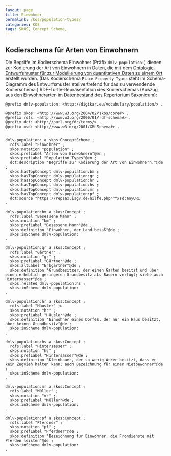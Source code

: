 ```yaml
---
layout: page
title: Einwohner
permalink: /kos/population-types/
categories: KOS
tags: SKOS, Concept Scheme, 
---
```


## Kodierschema für Arten von Einwohnern

Die Begriffe im Kodierschema Einwohner (Präfix `dmlv-population:`) dienen zur Kodierung der Art von Einwohnern in Daten, die mit dem [Ontologie-Entwurfsmuster für zur Modellierung von quantitativen Daten zu einem Ort](../odp/observations/) erstellt wurden. (Das Kodierschema `Place Property Types` steht im Schema-Diagramm des Entwurfsmuster stellvertretend für das zu verwendende Kodierschema.)
RDF-Turtle-Repräsentation des Kodierschemas (Auszug aus den Einwohnerarten im Datenbestand des Repertorium Saxonicum):

```turtle
@prefix dmlv-population: <http://digikar.eu/vocabulary/population/> .

@prefix skos: <http://www.w3.org/2004/02/skos/core#> .
@prefix rdfs: <http://www.w3.org/2000/01/rdf-schema#> .
@prefix dct: <http://purl.org/dc/terms/> .
@prefix xsd: <http://www.w3.org/2001/XMLSchema#> .


dmlv-population: a skos:ConceptScheme ;
  rdfs:label "Einwohner" ;
  skos:notation "population" ;
  skos:prefLabel "Arten von Einwohnern"@en ; 
  skos:prefLabel "Population Types"@en ;
  dct:description "Begriffe zur Kodierung der Art von Einwohnern."@de ; 
  skos:hasTopConcept dmlv-population:bm ;
  skos:hasTopConcept dmlv-population:gr ;
  skos:hasTopConcept dmlv-population:hr ;
  skos:hasTopConcept dmlv-population:hs ;
  skos:hasTopConcept dmlv-population:mr ;
  skos:hasTopConcept dmlv-population:pf ;
  dct:source "https://repsax.isgv.de/hilfe.php"^^xsd:anyURI 
.

dmlv-population:bm a skos:Concept ;
  rdfs:label "Besessene Mann" ;
  skos:notation "bm" ;
  skos:prefLabel "Besessene Mann"@de ;
  skos:definition "Einwohner, der Land besaß"@de ;
  skos:inScheme dmlv-population: 
.

dmlv-population:gr a skos:Concept ;
  rdfs:label "Gärtner" ;
  skos:notation "gr" ;
  skos:prefLabel "Gärtner"@de ;
  skos:altLabel "Erbgärtner"@de ;
  skos:definition "Grundbesitzer, der einen Garten besitzt und über einen erheblich geringeren Grundbesitz als Bauern verfügt; siehe auch Hintersasser"@de ; 
  skos:related dmlv-population:hs ;
  skos:inScheme dmlv-population: 
.

dmlv-population:hr a skos:Concept ;
  rdfs:label "Häusler" ;u
  skos:notation "hr" ;
  skos:prefLabel "Häusler"@de ;
  skos:definition "Einwohner eines Dorfes, der nur ein Haus besitzt, aber keinen Grundbesitz"@de ; 
  skos:inScheme dmlv-population: 
.

dmlv-population:hs a skos:Concept ;
  rdfs:label "Hintersasser" ;
  skos:notation "hs" ;
  skos:prefLabel "Hintersasser"@de ;
  skos:definition "Kleinbauer, der so wenig Acker besitzt, dass er kein Zugvieh halten kann; auch Bezeichnung für einen Mietbewohner"@de ; 
  skos:inScheme dmlv-population: 
.

dmlv-population:mr a skos:Concept ;
  rdfs:label "Müller" ;
  skos:notation "mr" ;
  skos:prefLabel "Müller"@de ;
  skos:inScheme dmlv-population: 
.

dmlv-population:pf a skos:Concept ;
  rdfs:label "Pferdner" ;
  skos:notation "pf" ;
  skos:prefLabel "Pferdner"@de ;
  skos:definition "Bezeichnung für Einwohner, die Frondienste mit Pferden leisten"@de ; 
  skos:inScheme dmlv-population: 
.

```

